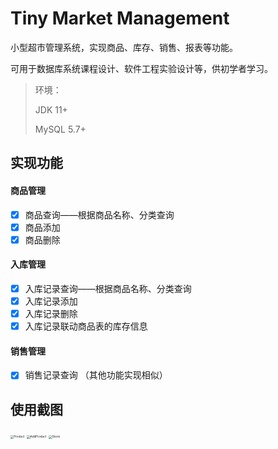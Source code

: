 ﻿# Tiny Market Management

小型超市管理系统，实现商品、库存、销售、报表等功能。

可用于数据库系统课程设计、软件工程实验设计等，供初学者学习。

>环境：
> 
> JDK 11+
> 
> MySQL 5.7+

## 实现功能

#### 商品管理

- [x] 商品查询——根据商品名称、分类查询
- [x] 商品添加
- [x] 商品删除

#### 入库管理

- [x] 入库记录查询——根据商品名称、分类查询
- [x] 入库记录添加
- [x] 入库记录删除
- [x] 入库记录联动商品表的库存信息

#### 销售管理

- [x] 销售记录查询
（其他功能实现相似）

## 使用截图

<img src="https://pic.imgdb.cn/item/672af748d29ded1a8c819f11.png" alt="Product" style="zoom: 33%;" />

<img src="https://pic.imgdb.cn/item/672af7a2d29ded1a8c81f8cb.png" alt="AddProduct" style="zoom: 33%;" />

<img src="https://pic.imgdb.cn/item/672af7cdd29ded1a8c822dfb.png" alt="Stock" style="zoom: 33%;" />
